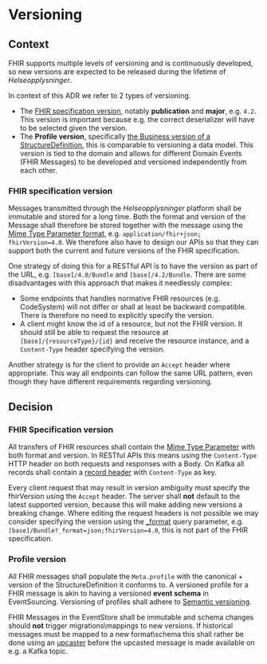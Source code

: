 # Versioning

## Context
FHIR supports multiple levels of versioning and is continuously developed, so new versions are expected to be released during the lifetime of *Helseopplysninger*.

In context of this ADR we refer to 2 types of versioning.
- The [FHIR specification version](https://www.hl7.org/fhir/versions.html#versions), notably **publication** and **major**, e.g. `4.2`. This version is important because e.g. the correct deserializer will have to be selected given the version.
- The **Profile version**, specifically [the Business version of a StructureDefinition](https://www.hl7.org/fhir/profiling.html), this is comparable to versioning a data model. This version is tied to the domain and allows for different Domain Events (FHIR Messages) to be developed and versioned independently from each other.

### FHIR specification version
Messages transmitted through the *Helseopplysninger* platform shall be immutable and stored for a long time. Both the format and version of the Message shall therefore be stored together with the message using the [Mime Type Parameter format](https://www.hl7.org/fhir/versioning.html#mt-version), e.g. `application/fhir+json; fhirVersion=4.0`. We therefore also have to design our APIs so that they can support both the current and future versions of the FHIR specification.

One strategy of doing this for a RESTful API is to have the version as part of the URL, e.g. `[base]/4.0/Bundle` and `[base]/4.2/Bundle`. There are some disadvantages with this approach that makes it needlessly complex:

* Some endpoints that handles normative FHIR resources (e.g. CodeSystem) will not differ or shall at least be backward compatible. There is therefore no need to explicitly specify the version.
* A client might know the id of a resource, but not the FHIR version. It should still be able to request the resource at `[base]/{resourceType}/{id}` and receive the resource instance, and a `Content-Type` header specifying the version.

Another strategy is for the client to provide an `Accept` header where appropriate. This way all endpoints can follow the same URL pattern, even though they have different requirements regarding versioning.

## Decision
### FHIR Specification version
All transfers of FHIR resources shall contain the [Mime Type Parameter](https://www.hl7.org/fhir/http.html#version-parameter) with both format and version. In RESTful APIs this means using the `Content-Type` HTTP header on both requests and responses with a Body. On Kafka all records shall contain a [record header](https://kafka.apache.org/20/javadoc/index.html?org/apache/kafka/connect/header/Header.html) with `Content-Type` as key.

Every client request that may result in version ambiguity must specify the fhirVersion using the `Accept` header. The server shall **not** default to the latest supported version, because this will make adding new versions a breaking change.
Where editing the request headers is not possible we may consider specifying the version using the [_format](https://www.hl7.org/fhir/http.html#parameters) query parameter, e.g. `[base]/Bundle?_format=json;fhirVersion=4.0`, this is not part of the FHIR specification.

### Profile version
All FHIR messages shall populate the `Meta.profile` with the canonical + version of the StructureDefinition it conforms to. A versioned profile for a FHIR message is akin to having a versioned **event schema** in EventSourcing. Versioning of profiles shall adhere to [Semantic versioning](https://semver.org/). 

FHIR Messages in the EventStore shall be immutable and schema changes should **not** trigger migrations\mappings to new versions. If historical messages must be mapped to a new format\schema this shall rather be done using an [upcaster](https://docs.axoniq.io/reference-guide/axon-framework/events/event-versioning) before the upcasted message is made available on e.g. a Kafka topic.